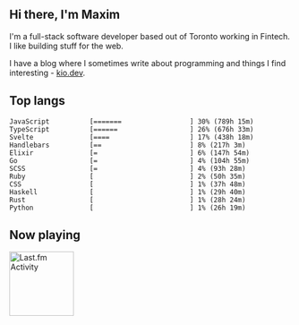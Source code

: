 <!-- deno-fmt-ignore-file -->
## Hi there, I'm Maxim

I'm a full-stack software developer based out of Toronto working in Fintech. I like building stuff for the web.

I have a blog where I sometimes write about programming and things I find interesting - [kio.dev](https://kio.dev).



## Top langs

```
JavaScript          [=======                 ] 30% (789h 15m)
TypeScript          [======                  ] 26% (676h 33m)
Svelte              [====                    ] 17% (438h 18m)
Handlebars          [==                      ] 8% (217h 3m)
Elixir              [=                       ] 6% (147h 54m)
Go                  [=                       ] 4% (104h 55m)
SCSS                [=                       ] 4% (93h 28m)
Ruby                [                        ] 2% (50h 35m)
CSS                 [                        ] 1% (37h 48m)
Haskell             [                        ] 1% (29h 40m)
Rust                [                        ] 1% (28h 24m)
Python              [                        ] 1% (26h 19m)
```


## Now playing


<a href="https://github.com/kiosion/toru">
  <picture>
    <source media="(prefers-color-scheme: dark)" srcset="https://toru.kio.dev/api/v1/kiosion?blur&border_width=0&border_radius=26&theme=nord">
    <source media="(prefers-color-scheme: light)" srcset="https://toru.kio.dev/api/v1/kiosion?blur&border_width=0&border_radius=26&theme=light">
    <img alt="Last.fm Activity" src="https://toru.kio.dev/api/v1/kiosion?blur&border_width=0&border_radius=26" height="115" />
  </picture>
</a>
